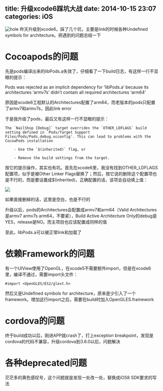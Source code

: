 title: 升级xcode6踩坑大战
date: 2014-10-15 23:07
categories: iOS
---
![hole](http://pic.kyfxbl.com/hole.jpg)
昨天升级到xcode6，踩了几个坑，主要是link的时候各种Undefined symbols for architecture。把遇到的问题总结一下
<!--more-->

# Cocoapods的问题

先是pods编译出来的libPods.a失效了，仔细看了一下build日志，有这样一行不显眼的提示：

Pods was rejected as an implicit dependency for ‘libPods.a’ because its architectures ‘armv7s’ didn’t contain all required architectures ‘arm64’

原因是xcode6工程默认的Architectures配置了arm64，而老版本的pods只配置了armv7和armv7s，因此link error

于是我升级了pods，最后又有这样一行不显眼的提示：

```
The `NailShop [Debug]` target overrides the `OTHER_LDFLAGS` build setting defined in `Pods/Target Support Files/Pods/Pods.debug.xcconfig'. This can lead to problems with the CocoaPods installation

    - Use the `$(inherited)` flag, or

    - Remove the build settings from the target.
```

按它的提示操作，其实也有坑。首先在xcode6里，我没有找到OTHER_LDFLAGS配置项，似乎是被Other Linker Flags替换了；然后，按它说的删除这个配置项也是不行的，而是要设置成$(inherited)，正确配置的话，该项会自动填上值：

![](http://img.blog.csdn.net/20141015225636171)

如果直接删掉的话，这里是空白，也是不行的

升级以后，pods的Architectures会配置成armv7和arm64（Valid Architectures是armv7 armv7s arm64，不要紧），Build Active Architecture Only的debug是YES，release是NO。而主项目也应该配置成同样的值

至此，libPods.a可以被正常link和加载了

# 依赖Framework的问题

有一个UIView使用了OpenGL，在xcode5不需要额外import，但是在xcode6里，编译不通过，需要import头文件：

```
#import <OpenGLES/ES2/glext.h>
```
然后又是Undefined symbols for architecture，原来是少引入了一个framework。增加这行import之后，需要在build时加入OpenGLES.framework

# cordova的问题

终于build成功以后，刚进APP就crash了，打上exception breakpoint，发现是cordova的代码不兼容，升级cordova到3.6.0以后，问题解决

# 各种deprecated问题

茫茫多的黄色感叹号，这个问题就是发现一处改一处，替换成iOS8 SDK要求的写法